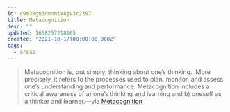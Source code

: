 ```yaml
---
id: c9m30gn3dmomix8jv3r2397
title: Metacognition
desc: ""
updated: 1658257218165
created: "2021-10-17T00:00:00.000Z"
tags:
  - areas
---
```


> Metacognition is, put simply, thinking about one’s thinking.  More precisely, it refers to the processes used to plan, monitor, and assess one’s understanding and performance. Metacognition includes a critical awareness of a) one’s thinking and learning and b) oneself as a thinker and learner.—via [Metacognition](https://cft.vanderbilt.edu/guides-sub-pages/metacognition/)
